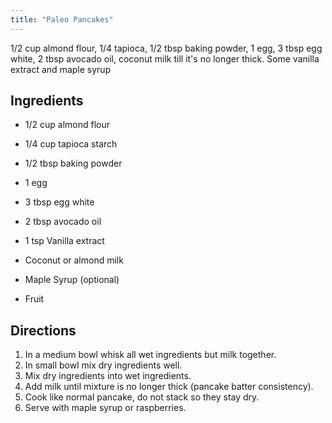 ```yaml
---
title: "Paleo Pancakes"
---
```


1/2 cup almond flour, 1/4 tapioca, 1/2 tbsp baking powder, 1 egg, 3 tbsp egg white, 2 tbsp avocado oil, coconut milk till it's no longer thick. Some vanilla extract and maple syrup

## Ingredients

* 1/2 cup almond flour
* 1/4 cup tapioca starch
* 1/2 tbsp baking powder
* 1 egg
* 3 tbsp egg white
* 2 tbsp avocado oil
* 1 tsp Vanilla extract

* Coconut or almond milk

* Maple Syrup (optional)
* Fruit 

## Directions

1. In a medium bowl whisk all wet ingredients but milk together.
2. In small bowl mix dry ingredients well.
3. Mix dry ingredients into wet ingredients.
4. Add milk until mixture is no longer thick (pancake batter consistency).
5. Cook like normal pancake, do not stack so they stay dry.
6. Serve with maple syrup or raspberries.
